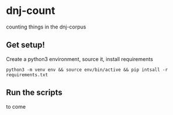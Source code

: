 # dnj-count

counting things in the dnj-corpus

## Get setup!

Create a python3 environment, source it, install requirements

```
python3 -m venv env && source env/bin/active && pip intsall -r requirements.txt
```

## Run the scripts

to come
